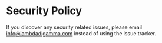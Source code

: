 # Security Policy

If you discover any security related issues, please email info@lambdadigamma.com instead of using the issue tracker.

